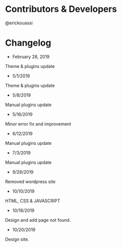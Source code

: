 # Contributors & Developers
@erickouassi

# Changelog

* February 28, 2019

Theme & plugins update

* 5/1/2019

Theme & plugins update

* 5/8/2019

Manual plugins update

* 5/16/2019

Minor error fix and improvement

* 6/12/2019

Manual plugins update

* 7/3/2019

Manual plugins update 


* 9/28/2019

Removed wordpress site

* 10/10/2019

HTML, CSS & JAVASCRIPT

* 10/18/2019

Design and add  page not found.

* 10/20/2019

Design site.
